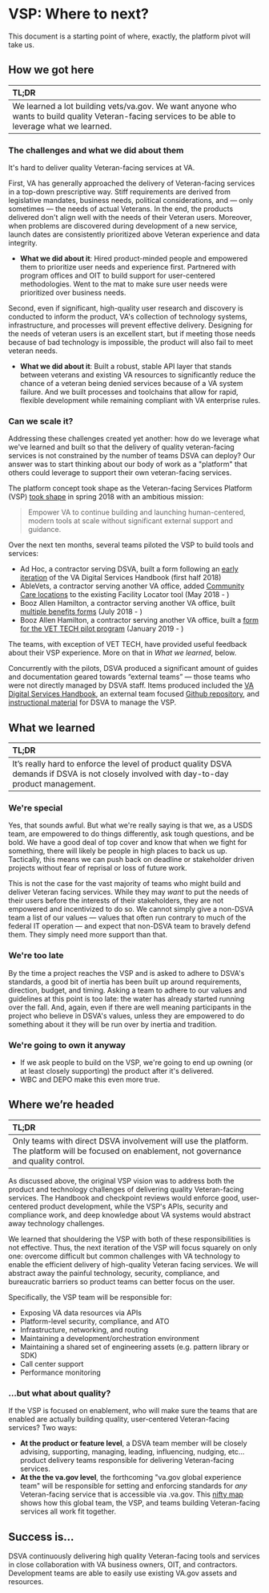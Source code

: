 # VSP: Where to next?
This document is a starting point of where, exactly, the platform pivot will take us.

## How we got here


| **TL;DR**|
|:---|
|We learned a lot building vets/va.gov. We want anyone who wants to build quality Veteran-facing services to be able to leverage what we learned.|

### The challenges and what we did about them

It's hard to deliver quality Veteran-facing services at VA.

First, VA has generally approached the delivery of Veteran-facing services in a top-down prescriptive way. Stiff requirements are derived from legislative mandates, business needs, political considerations, and — only sometimes — the needs of actual Veterans. In the end, the products delivered don't align well with the needs of their Veteran users. Moreover, when problems are discovered during development of a new service, launch dates are consistently prioritized above Veteran experience and data integrity.

 - **What we did about it**: Hired product-minded people and empowered them to prioritize user needs and experience first. Partnered with program offices and OIT to build support for user-centered methodologies. Went to the mat to make sure user needs were prioritized over business needs. 

Second, even if significant, high-quality user research and discovery is conducted to inform the product, VA's collection of technology systems, infrastructure, and processes will prevent effective delivery. Designing for the needs of veteran users is an excellent start, but if meeting those needs because of bad technology is impossible, the product will also fail to meet veteran needs.

 - **What we did about it**: Built a robust, stable API layer that stands between veterans and existing VA resources to significantly reduce the chance of a veteran being denied services because of a VA system failure. And we built processes and toolchains that allow for rapid, flexible development while remaining compliant with VA enterprise rules.

### Can we scale it?

Addressing these challenges created yet another: how do we leverage what we've learned and built so that the delivery of quality veteran-facing services is not constrained by the number of teams DSVA can deploy? Our answer was to start thinking about our body of work as a "platform" that others could leverage to support their own veteran-facing services.

The platform concept took shape as the Veteran-facing Services Platform (VSP) [took shape](https://github.com/department-of-veterans-affairs/vets.gov-team/blob/master/Work%20Practices/Platform-Support/background/old-dsva-platform-project-readme.md#background) in spring 2018 with an ambitious mission:

> Empower VA to continue building and launching human-centered, modern tools at scale without significant external support and guidance.

Over the next ten months, several teams piloted the VSP to build tools and services:

 - Ad Hoc, a contractor serving DSVA, built a form following an [early iteration](https://github.com/department-of-veterans-affairs/va-digital-services-platform-docs) of the VA Digital Services Handbook (first half 2018)
 - AbleVets, a contractor serving another VA office, added [Community Care locations](https://github.com/department-of-veterans-affairs/vets.gov-team/tree/master/Products/Facilities_Locator/community_care) to the existing Facility Locator tool (May 2018 - )
 - Booz Allen Hamilton, a contractor serving another VA office, built [multiple benefits forms](https://github.com/department-of-veterans-affairs/vets.gov-team/blob/master/Work%20Practices/Platform-Support/research/pilot-3.md) (July 2018 - )
 - Booz Allen Hamilton, a contractor serving another VA office, built a [form for the VET TECH pilot program](https://github.com/department-of-veterans-affairs/vets.gov-team/tree/master/Products/Education%20Benefits/0994) (January 2019 - )

The teams, with exception of VET TECH, have provided useful feedback about their VSP experience. More on that in _What we learned_, below.

Concurrently with the pilots, DSVA produced a significant amount of guides and documentation geared towards “external teams” — those teams who were not directly managed by DSVA staff. Items produced included the [VA Digital Services Handbook](https://department-of-veterans-affairs.github.io/va-digital-service-handbook/), an external team focused [Github repository](https://github.com/department-of-veterans-affairs/vets-external-teams), and [instructional material](https://github.com/department-of-veterans-affairs/vets.gov-team/tree/master/Work%20Practices/Platform-Support) for DSVA to manage the VSP.

## What we learned

| **TL;DR**|
|:---|
|It’s really hard to enforce the level of product quality DSVA demands if DSVA is not closely involved with day-to-day product management.|

### We're special
Yes, that sounds awful. But what we're really saying is that we, as a USDS team, are empowered to do things differently, ask tough questions, and be bold. We have a good deal of top cover and know that when we fight for something, there will likely be people in high places to back us up. Tactically, this means we can push back on deadline or stakeholder driven projects without fear of reprisal or loss of future work.

This is not the case for the vast majority of teams who might build and deliver Veteran facing services. While they may _want_ to put the needs of their users before the interests of their stakeholders, they are not empowered and incentivized to do so. We cannot simply give a non-DSVA team a list of our values — values that often run contrary to much of the federal IT operation — and expect that non-DSVA team to bravely defend them. They simply need more support than that.

 
### We're too late
By the time a project reaches the VSP and is asked to adhere to DSVA's standards, a good bit of inertia has been built up around requirements, direction, budget, and timing. Asking a team to adhere to our values and guidelines at this point is too late: the water has already started running over the fall. And, again, even if there are well meaning participants in the project who believe in DSVA's values, unless they are empowered to do something about it they will be run over by inertia and tradition.

### We're going to own it anyway

- If we ask people to build on the VSP, we're going to end up owning (or at least closely supporting) the product after it's delivered.
- WBC and DEPO make this even more true.

  
## Where we’re headed


| **TL;DR**|
|:---|
|Only teams with direct DSVA involvement will use the platform. The platform will be focused on enablement, not governance and quality control.|

As discussed above, the original VSP vision was to address both the product and technology challenges of delivering quality Veteran-facing services. The Handbook and checkpoint reviews would enforce good, user-centered product development, while the VSP's APIs, security and compliance work, and deep knowledge about VA systems would abstract away technology challenges.

We learned that shouldering the VSP with both of these responsibilities is not effective. Thus, the next iteration of the VSP will focus squarely on only one: overcome difficult but common challenges with VA technology to enable the efficient delivery of high-quality Veteran facing services. We will abstract away the painful technology, security, compliance, and bureaucratic barriers so product teams can better focus on the user.

Specifically, the VSP team will be responsible for:

- Exposing VA data resources via APIs
- Platform-level security, compliance, and ATO
- Infrastructure, networking, and routing
- Maintaining a development/orchestration environment
- Maintaining a shared set of engineering assets (e.g. pattern library or SDK)
- Call center support
- Performance monitoring

### ...but what about quality?

If the VSP is focused on enablement, who will make sure the teams that are enabled are actually building quality, user-centered Veteran-facing services? Two ways:

- **At the product or feature level**, a DSVA team member will be closely advising, supporting, managing, leading, influencing, nudging, etc... product delivery teams responsible for delivering Veteran-facing services.
- **At the the va.gov level**, the forthcoming "va.gov global experience team" will be responsible for setting and enforcing standards for *any* Veteran-facing service that is accessible via .va.gov. This [nifty map](team-layout.png) shows how this global team, the VSP, and teams building Veteran-facing services all work fit together.

## Success is... 

DSVA continuously delivering high quality Veteran-facing tools and services in close collaboration with VA business owners, OIT, and contractors. Development teams are able to easily use existing VA.gov assets and resources.
